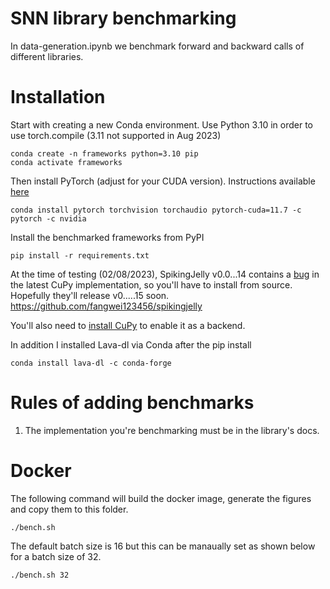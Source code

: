 # SNN library benchmarking

In data-generation.ipynb we benchmark forward and backward calls of different libraries. 

# Installation
Start with creating a new Conda environment. Use Python 3.10 in order to use torch.compile (3.11 not supported in Aug 2023)
```
conda create -n frameworks python=3.10 pip
conda activate frameworks
```
Then install PyTorch (adjust for your CUDA version). Instructions available [here](https://pytorch.org/get-started/locally/)
```
conda install pytorch torchvision torchaudio pytorch-cuda=11.7 -c pytorch -c nvidia
```
Install the benchmarked frameworks from PyPI
```
pip install -r requirements.txt
```
At the time of testing (02/08/2023), SpikingJelly v0.0...14 contains a [bug](https://github.com/fangwei123456/spikingjelly/issues/401) in the latest CuPy implementation, so you'll have to install from source. Hopefully they'll release v0.....15 soon.
https://github.com/fangwei123456/spikingjelly

You'll also need to [install CuPy](https://docs.cupy.dev/en/stable/install.html) to enable it as a backend.

In addition I installed Lava-dl via Conda after the pip install
```
conda install lava-dl -c conda-forge
```

# Rules of adding benchmarks
1. The implementation you're benchmarking must be in the library's docs. 

# Docker

The following command will build the docker image, generate the figures and copy them to this folder.

```
./bench.sh
```

The default batch size is 16 but this can be manaually set as shown below for a batch size of 32.

```
./bench.sh 32
```
